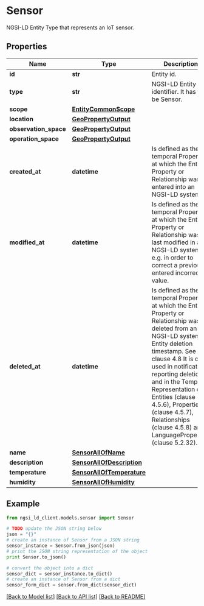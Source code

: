 # Sensor

NGSI-LD Entity Type that represents an IoT sensor. 

## Properties
Name | Type | Description | Notes
------------ | ------------- | ------------- | -------------
**id** | **str** | Entity id.  | 
**type** | **str** | NGSI-LD Entity identifier. It has to be Sensor. | [default to 'Sensor']
**scope** | [**EntityCommonScope**](EntityCommonScope.md) |  | [optional] 
**location** | [**GeoPropertyOutput**](GeoPropertyOutput.md) |  | [optional] 
**observation_space** | [**GeoPropertyOutput**](GeoPropertyOutput.md) |  | [optional] 
**operation_space** | [**GeoPropertyOutput**](GeoPropertyOutput.md) |  | [optional] 
**created_at** | **datetime** | Is defined as the temporal Property at which the Entity, Property or Relationship was entered into an NGSI-LD system.  | [optional] 
**modified_at** | **datetime** | Is defined as the temporal Property at which the Entity, Property or Relationship was last modified in an NGSI-LD system, e.g. in order to correct a previously entered incorrect value.  | [optional] 
**deleted_at** | **datetime** | Is defined as the temporal Property at which the Entity, Property or Relationship was deleted from an NGSI-LD system.  Entity deletion timestamp. See clause 4.8 It is only used in notifications reporting deletions and in the Temporal Representation of Entities (clause 4.5.6), Properties (clause 4.5.7), Relationships (clause 4.5.8) and LanguageProperties (clause 5.2.32).  | [optional] 
**name** | [**SensorAllOfName**](SensorAllOfName.md) |  | 
**description** | [**SensorAllOfDescription**](SensorAllOfDescription.md) |  | 
**temperature** | [**SensorAllOfTemperature**](SensorAllOfTemperature.md) |  | 
**humidity** | [**SensorAllOfHumidity**](SensorAllOfHumidity.md) |  | 

## Example

```python
from ngsi_ld_client.models.sensor import Sensor

# TODO update the JSON string below
json = "{}"
# create an instance of Sensor from a JSON string
sensor_instance = Sensor.from_json(json)
# print the JSON string representation of the object
print Sensor.to_json()

# convert the object into a dict
sensor_dict = sensor_instance.to_dict()
# create an instance of Sensor from a dict
sensor_form_dict = sensor.from_dict(sensor_dict)
```
[[Back to Model list]](../README.md#documentation-for-models) [[Back to API list]](../README.md#documentation-for-api-endpoints) [[Back to README]](../README.md)


